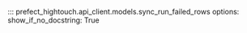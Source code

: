 ::: prefect_hightouch.api_client.models.sync_run_failed_rows
    options:
      show_if_no_docstring: True